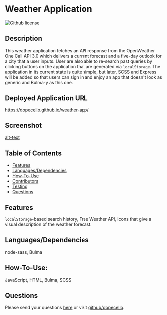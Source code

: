# Weather Application 
![Github license](https://img.shields.io/badge/license-MIT-blue.svg)
## Description
This weather application fetches an API response from the OpenWeather One Call API 3.0 which delivers a current forecast and a five-day outlook for a city that a user 
inputs. User are also able to re-search past queries by clicking buttons on the application that are generated via `localStorage`. The application in its current state is quite simple, but later, SCSS and Express will be added so that users can sign in and enjoy an app that doesn't look as generic and Bulma-y as this one.
## Deployed Application URL
https://dopecello.github.io/weather-app/
## Screenshot
[alt-text]("./assets/images/weatherapp.png")
## Table of Contents
* [Features](#features)
* [Languages/Dependencies](#languages/dependencies)
* [How-To-Use](#How-To-Use)
* [Contributors](#contributors)
* [Testing](#testing)
* [Questions](#questions)
## Features
`localStorage`-based search history, Free Weather API, Icons that give a visual description of the weather forecast.
## Languages/Dependencies
node-sass, Bulma
## How-To-Use:
JavaScript, HTML, Bulma, SCSS
## Questions
Please send your questions [here](mailto:williamlocke.cello@gmail.com?subject=[GitHub]%20Dev%20Connect) or visit [github/dopecello](https://github.com/dopecello).
